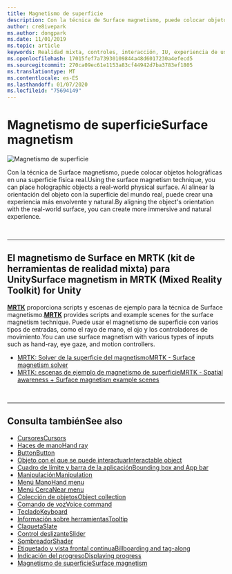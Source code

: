 ```yaml
---
title: Magnetismo de superficie
description: Con la técnica de Surface magnetismo, puede colocar objetos holográficas en una superficie física real.
author: cre8ivepark
ms.author: dongpark
ms.date: 11/01/2019
ms.topic: article
keywords: Realidad mixta, controles, interacción, IU, experiencia de usuario
ms.openlocfilehash: 17015fef7a73930109844a48d6017230a4efecd5
ms.sourcegitcommit: 270ca09ec61e1153a83cf44942d7ba3783ef1805
ms.translationtype: MT
ms.contentlocale: es-ES
ms.lasthandoff: 01/07/2020
ms.locfileid: "75694149"
---
```

# <a name="surface-magnetism"></a><span data-ttu-id="f43ae-104">Magnetismo de superficie</span><span class="sxs-lookup"><span data-stu-id="f43ae-104">Surface magnetism</span></span>

![Magnetismo de superficie](images/UX/MRTK_SurfaceMagnetism.gif)

<span data-ttu-id="f43ae-106">Con la técnica de Surface magnetismo, puede colocar objetos holográficas en una superficie física real.</span><span class="sxs-lookup"><span data-stu-id="f43ae-106">Using the surface magnetism technique, you can place holographic objects a real-world physical surface.</span></span> <span data-ttu-id="f43ae-107">Al alinear la orientación del objeto con la superficie del mundo real, puede crear una experiencia más envolvente y natural.</span><span class="sxs-lookup"><span data-stu-id="f43ae-107">By aligning the object's orientation with the real-world surface, you can create more immersive and natural experience.</span></span>

<br>

---

## <a name="surface-magnetism-in-mrtk-mixed-reality-toolkit-for-unity"></a><span data-ttu-id="f43ae-108">El magnetismo de Surface en MRTK (kit de herramientas de realidad mixta) para Unity</span><span class="sxs-lookup"><span data-stu-id="f43ae-108">Surface magnetism in MRTK (Mixed Reality Toolkit) for Unity</span></span>
<span data-ttu-id="f43ae-109">**[MRTK](https://github.com/Microsoft/MixedRealityToolkit-Unity)** proporciona scripts y escenas de ejemplo para la técnica de Surface magnetismo.</span><span class="sxs-lookup"><span data-stu-id="f43ae-109">**[MRTK](https://github.com/Microsoft/MixedRealityToolkit-Unity)** provides scripts and example scenes for the surface magnetism technique.</span></span> <span data-ttu-id="f43ae-110">Puede usar el magnetismo de superficie con varios tipos de entradas, como el rayo de mano, el ojo y los controladores de movimiento.</span><span class="sxs-lookup"><span data-stu-id="f43ae-110">You can use surface magnetism with various types of inputs such as hand-ray, eye gaze, and motion controllers.</span></span>

* [<span data-ttu-id="f43ae-111">MRTK: Solver de la superficie del magnetismo</span><span class="sxs-lookup"><span data-stu-id="f43ae-111">MRTK - Surface magnetism solver</span></span>](https://microsoft.github.io/MixedRealityToolkit-Unity/Documentation/README_Solver.html#surfacemagnetism)
* [<span data-ttu-id="f43ae-112">MRTK: escenas de ejemplo de magnetismo de superficie</span><span class="sxs-lookup"><span data-stu-id="f43ae-112">MRTK - Spatial awareness + Surface magnetism example scenes</span></span>](https://github.com/microsoft/MixedRealityToolkit-Unity/blob/mrtk_development/Assets/MixedRealityToolkit.Examples/Demos/Solvers/Scenes/SurfaceMagnetismSpatialAwarenessExample.unity)


<br>

---

## <a name="see-also"></a><span data-ttu-id="f43ae-113">Consulta también</span><span class="sxs-lookup"><span data-stu-id="f43ae-113">See also</span></span>

* [<span data-ttu-id="f43ae-114">Cursores</span><span class="sxs-lookup"><span data-stu-id="f43ae-114">Cursors</span></span>](cursors.md)
* [<span data-ttu-id="f43ae-115">Haces de mano</span><span class="sxs-lookup"><span data-stu-id="f43ae-115">Hand ray</span></span>](point-and-commit.md)
* [<span data-ttu-id="f43ae-116">Button</span><span class="sxs-lookup"><span data-stu-id="f43ae-116">Button</span></span>](button.md)
* [<span data-ttu-id="f43ae-117">Objeto con el que se puede interactuar</span><span class="sxs-lookup"><span data-stu-id="f43ae-117">Interactable object</span></span>](interactable-object.md)
* [<span data-ttu-id="f43ae-118">Cuadro de límite y barra de la aplicación</span><span class="sxs-lookup"><span data-stu-id="f43ae-118">Bounding box and App bar</span></span>](app-bar-and-bounding-box.md)
* [<span data-ttu-id="f43ae-119">Manipulación</span><span class="sxs-lookup"><span data-stu-id="f43ae-119">Manipulation</span></span>](direct-manipulation.md)
* [<span data-ttu-id="f43ae-120">Menú Mano</span><span class="sxs-lookup"><span data-stu-id="f43ae-120">Hand menu</span></span>](hand-menu.md)
* [<span data-ttu-id="f43ae-121">Menú Cerca</span><span class="sxs-lookup"><span data-stu-id="f43ae-121">Near menu</span></span>](near-menu.md)
* [<span data-ttu-id="f43ae-122">Colección de objetos</span><span class="sxs-lookup"><span data-stu-id="f43ae-122">Object collection</span></span>](object-collection.md)
* [<span data-ttu-id="f43ae-123">Comando de voz</span><span class="sxs-lookup"><span data-stu-id="f43ae-123">Voice command</span></span>](voice-input.md)
* [<span data-ttu-id="f43ae-124">Teclado</span><span class="sxs-lookup"><span data-stu-id="f43ae-124">Keyboard</span></span>](keyboard.md)
* [<span data-ttu-id="f43ae-125">Información sobre herramientas</span><span class="sxs-lookup"><span data-stu-id="f43ae-125">Tooltip</span></span>](tooltip.md)
* [<span data-ttu-id="f43ae-126">Claqueta</span><span class="sxs-lookup"><span data-stu-id="f43ae-126">Slate</span></span>](slate.md)
* [<span data-ttu-id="f43ae-127">Control deslizante</span><span class="sxs-lookup"><span data-stu-id="f43ae-127">Slider</span></span>](slider.md)
* [<span data-ttu-id="f43ae-128">Sombreador</span><span class="sxs-lookup"><span data-stu-id="f43ae-128">Shader</span></span>](shader.md)
* [<span data-ttu-id="f43ae-129">Etiquetado y vista frontal continua</span><span class="sxs-lookup"><span data-stu-id="f43ae-129">Billboarding and tag-along</span></span>](billboarding-and-tag-along.md)
* [<span data-ttu-id="f43ae-130">Indicación del progreso</span><span class="sxs-lookup"><span data-stu-id="f43ae-130">Displaying progress</span></span>](progress.md)
* [<span data-ttu-id="f43ae-131">Magnetismo de superficie</span><span class="sxs-lookup"><span data-stu-id="f43ae-131">Surface magnetism</span></span>](surface-magnetism.md)
